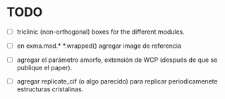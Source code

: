# TODO

- [ ] triclinic (non-orthogonal) boxes for the different modules.

- [ ] en exma.msd.* *.wrapped() agregar image de referencia

- [ ] agregar el parámetro amorfo, extensión de WCP (después de que se publique el
      paper).

- [ ] agregar replicate_cif (o algo parecido) para replicar periodicamenete
      estructuras cristalinas.
